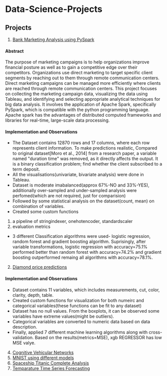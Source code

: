 # Data-Science-Projects
## Projects
1. [Bank Marketing Analysis using PySpark](https://github.com/pavansonu5/Data-Science-Projects/tree/main/Bank%20Marketing%20Analysis%20using%20PySpark)
#### Abstract
The purpose of marketing campaigns is to help organizations improve financial posture as well as to gain a competitive edge over their competitors. Organizations use direct marketing to target specific client segments by reaching out to them through remote communication centers. Direct marketing campaigns can be managed more efficiently where clients are reached through remote communication centers. This project focuses on collecting the marketing campaign data, visualizing the data using Tableau, and identifying and selecting appropriate analytical techniques for big data analysis. It involves the application of Apache Spark, specifically PySpark, which is compatible with the python programming language. Apache spark has the advantages of distributed computed frameworks and libraries for real-time, large-scale data processing. 
#### Implementation and Observations
* The Dataset contains 12870 rows and 17 columns, where each row represents client information. To make predictions realistic, Compared to original dataset[Moro et al., 2014] from a research paper, a variable named "duration time" was removed, as it directly affects the output. It is a binary classification problem; find whether the client subscribed to a term deposit.
* All the visualisations(univariate, bivariate analysis) were done in Tableau.
* Dataset is moderate imabalanced(approx 67%-NO and 33%-YES), additionally over-sampled and under-sampled analysis were perfomed(which are not required, just for comparision)
* Followed by some statistical analysis on the dataset(count, mean) on combination of variables.
* Created some custom functions
1. a pipeline of stringindexer, onehotencoder, standardscaler 
2. evaluation metrics
* 3 different Classification algorithms were used- logistic regression, random forest and gradient boosting algorithm. Suprisingly, after variable transformations, logistic regression with accuracy=75.1% performed better than random forest with accuracy=74.2% and gradient boosting outperformed remaing all algorithms with accuracy=78.1%.
2. [Diamond price predictions](https://github.com/pavansonu5/Data-Science-Projects/tree/main/Diamond-price-predictions)
#### Implementation and Observations
* Dataset contains 11 variables, which includes measurements, cut, color, clarity, depth, table.
* Created custom functions for visualization for both numeirc and categorical variables(these functions can be fit to any dataset)
* Dataset has no null values. From the boxplots, it can be observed some variables have extreme values(might be outliers).
* Categorical variables are converted to numeric data based on data description.
* Finally, applied 7 different machine learning algorithms along with cross-validation. Based on the results(metrics=MSE), xgb REGRESSOR has low MSE valye.
4. [Cognitive Vehicular Networks](https://github.com/pavansonu5/Data-Science-Projects/tree/main/Cognitive-Vehicular-Networks)
5. [MNIST using different models](https://github.com/pavansonu5/Data-Science-Projects/tree/main/MNIST_CNN)
6. [Spaceship Titanic Complete Analysis](https://github.com/pavansonu5/Data-Science-Projects/tree/main/Spaceship-Titanic)
7. [Temparature Time Series Forecasting](https://github.com/pavansonu5/Data-Science-Projects/tree/main/Temperature-Time-Series-Forecasting)
